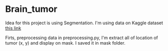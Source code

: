 # Brain_tumor

Idea for this project is using Segmentation. I'm using data on Kaggle dataset [this link](#https://www.kaggle.com/datasets/jakeshbohaju/brain-tumor)

Firts, preprocessing data in preprocessing.py, I'm extract all of location of tumor (x, y) and display on mask. I saved it in mask folder. 

